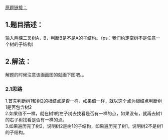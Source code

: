 [原题链接：](https://www.nowcoder.com/practice/6e196c44c7004d15b1610b9afca8bd88?tpId=13&tqId=11170&tPage=1&rp=1&ru=/ta/coding-interviews&qru=/ta/coding-interviews/question-ranking)
## 1.题目描述：  
输入两棵二叉树A，B，判断B是不是A的子结构。（ps：我们约定空树不是任意一个树的子结构）  
## 2.解法：  
解题的时候注意该画画图的就画下图吧。。  
### 2.1思路
1.首先判断树1和树2的根结点是否一样，如果值一样，就以这个点为根结点判断树1是否包含树2  
2.如果值不一样，就在树1的左子树去找看是否有一样的点，如果没有，就再去树1的右子树找看是否有一样的点。  
3.如果遍历完了树2，说明树2是树1的子结构，如果遍历完了树1，说明树2不是树1的子结构。  

